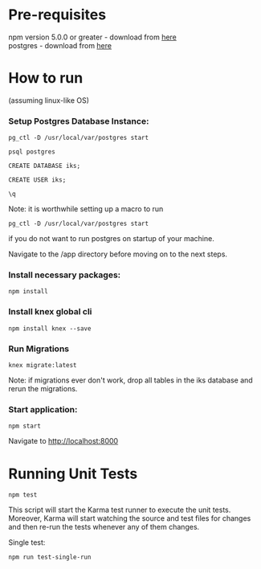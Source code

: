 # Pre-requisites
npm version 5.0.0 or greater - download from [here](https://www.npmjs.com/get-npm)  
postgres - download from [here](https://www.postgresql.org/download/)


# How to run
(assuming linux-like OS)  
  

### Setup Postgres Database Instance:
```
pg_ctl -D /usr/local/var/postgres start

psql postgres

CREATE DATABASE iks;

CREATE USER iks;

\q
```
Note: it is worthwhile setting up a macro to run
```
pg_ctl -D /usr/local/var/postgres start
```
if you do not want to run postgres on startup of your machine.  
  
Navigate to the /app directory before moving on to the next steps.
### Install necessary packages:
```
npm install
```

### Install knex global cli
```
npm install knex --save
```

### Run Migrations
```
knex migrate:latest
```

Note: if migrations ever don't work, drop all tables in the iks database and rerun the migrations.

### Start application:
```
npm start
```

Navigate to [http://localhost:8000](http://localhost:8000)

# Running Unit Tests

```
npm test
```

This script will start the Karma test runner to execute the unit tests. Moreover, Karma will start
watching the source and test files for changes and then re-run the tests whenever any of them
changes.

Single test:
```
npm run test-single-run
```
